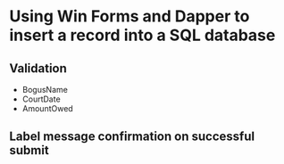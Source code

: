 # Using Win Forms and Dapper to insert a record into a SQL database

## Validation 
* BogusName
* CourtDate
* AmountOwed

## Label message confirmation on successful submit
